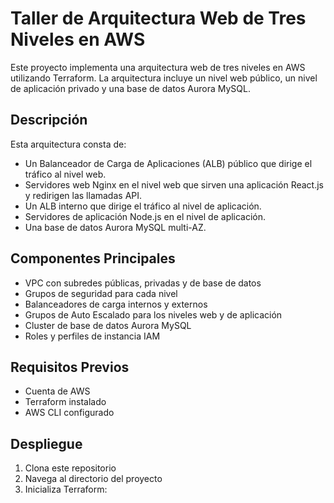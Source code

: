 # Taller de Arquitectura Web de Tres Niveles en AWS

Este proyecto implementa una arquitectura web de tres niveles en AWS utilizando Terraform. La arquitectura incluye un nivel web público, un nivel de aplicación privado y una base de datos Aurora MySQL.

## Descripción

Esta arquitectura consta de:
- Un Balanceador de Carga de Aplicaciones (ALB) público que dirige el tráfico al nivel web.
- Servidores web Nginx en el nivel web que sirven una aplicación React.js y redirigen las llamadas API.
- Un ALB interno que dirige el tráfico al nivel de aplicación.
- Servidores de aplicación Node.js en el nivel de aplicación.
- Una base de datos Aurora MySQL multi-AZ.

## Componentes Principales

- VPC con subredes públicas, privadas y de base de datos
- Grupos de seguridad para cada nivel
- Balanceadores de carga internos y externos
- Grupos de Auto Escalado para los niveles web y de aplicación
- Cluster de base de datos Aurora MySQL
- Roles y perfiles de instancia IAM

## Requisitos Previos

- Cuenta de AWS
- Terraform instalado
- AWS CLI configurado

## Despliegue

1. Clona este repositorio
2. Navega al directorio del proyecto
3. Inicializa Terraform:

